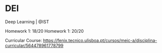 
# DEI
Deep Learning | @IST

Homework 1: 18/20 
Homework 1: 20/20 

Curricular Course:
https://fenix.tecnico.ulisboa.pt/cursos/meic-a/disciplina-curricular/564478961778799
